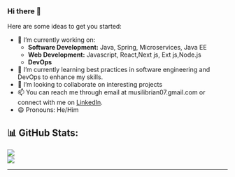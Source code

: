 ### Hi there 👋

Here are some ideas to get you started:
- 🔭 I’m currently working on:
  - **Software Development:** Java, Spring, Microservices, Java EE
  - **Web Development:** Javascript, React,Next js, Ext js,Node.js
  - **DevOps**
- 🌱 I’m currently learning best practices in software engineering and DevOps to enhance my skills.
- 👯 I’m looking to collaborate on interesting projects
- 📫  You can reach me through email at musilibrian07.gmail.com or connect with me on [LinkedIn](https://www.linkedin.com/in/brian-musili-405b1220a/).
- 😄 Pronouns: He/Him
  
## 📊 GitHub Stats:
![](https://github-readme-stats.vercel.app/api?username=MusiliC&theme=dark&hide_border=false&include_all_commits=false&count_private=false)<br/>
![](https://github-readme-streak-stats.herokuapp.com/?user=MusiliC&theme=dark&hide_border=false)<br/>

---
